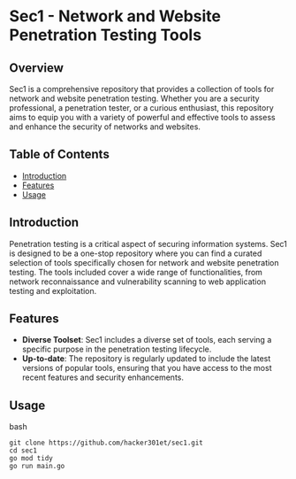 
# Sec1 - Network and Website Penetration Testing Tools

## Overview

Sec1 is a comprehensive repository that provides a collection of tools for network and website penetration testing. Whether you are a security professional, a penetration tester, or a curious enthusiast, this repository aims to equip you with a variety of powerful and effective tools to assess and enhance the security of networks and websites.

## Table of Contents

- [Introduction](#introduction)
- [Features](#features)
- [Usage](#usage)

## Introduction

Penetration testing is a critical aspect of securing information systems. Sec1 is designed to be a one-stop repository where you can find a curated selection of tools specifically chosen for network and website penetration testing. The tools included cover a wide range of functionalities, from network reconnaissance and vulnerability scanning to web application testing and exploitation.

## Features

- **Diverse Toolset**: Sec1 includes a diverse set of tools, each serving a specific purpose in the penetration testing lifecycle.
- **Up-to-date**: The repository is regularly updated to include the latest versions of popular tools, ensuring that you have access to the most recent features and security enhancements.

## Usage
 bash 
 ```
 git clone https://github.com/hacker301et/sec1.git
 cd sec1
 go mod tidy
 go run main.go
```

